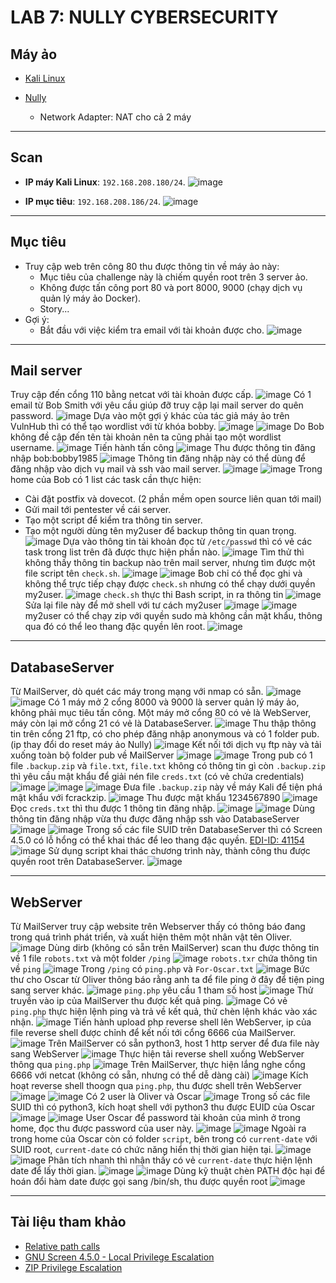 # LAB 7: NULLY CYBERSECURITY

## **Máy ảo**

- [Kali Linux](https://www.kali.org/get-kali/#kali-virtual-machines)

- [Nully](https://www.vulnhub.com/entry/nully-cybersecurity-1,549/)
   - Network Adapter: NAT cho cả 2 máy

---

## **Scan**
- **IP máy Kali Linux**: `192.168.208.180/24`.
![image](https://github.com/user-attachments/assets/a3fe549b-eb0b-4fc7-926b-c6d48840fc61)

- **IP mục tiêu**: `192.168.208.186/24`.
![image](https://github.com/user-attachments/assets/62869b39-199c-46ad-819b-4a9cf70b561c)

---

## **Mục tiêu**

- Truy cập web trên công 80 thu được thông tin về máy ảo này:
  - Mục tiêu của challenge này là chiếm quyền root trên 3 server ảo.
  - Không được tấn công port 80 và port 8000, 9000 (chạy dịch vụ quản lý máy ảo Docker).
  - Story...
- Gợi ý:
  - Bắt đầu với việc kiểm tra email với tài khoản được cho.
![image](https://github.com/user-attachments/assets/fc850ccb-31ec-4eca-897d-4720c0c8d315)

---

## **Mail server**
Truy cập đến cổng 110 bằng netcat với tài khoản được cấp.
![image](https://github.com/user-attachments/assets/c2af4455-3b7d-4e1d-8b01-ed8c79003ed8) 
Có 1 email từ Bob Smith với yêu cầu giúp đỡ truy cập lại mail server do quên password.
![image](https://github.com/user-attachments/assets/e10d324b-4c20-4dab-9804-5e283da6813d)
Dựa vào một gợi ý khác của tác giả máy ảo trên VulnHub thì có thể tạo wordlist với từ khóa bobby.
![image](https://github.com/user-attachments/assets/9767d16a-7154-4410-987a-bb668d37b81b)
![image](https://github.com/user-attachments/assets/fd24b18f-8a1a-4548-9da9-b8f248940c09)
Do Bob không đề cập đến tên tài khoản nên ta cũng phải tạo một wordlist username.
![image](https://github.com/user-attachments/assets/943d6505-b939-479e-af17-dea6942b8525)
Tiến hành tấn công 
![image](https://github.com/user-attachments/assets/464ed854-0227-4870-94ab-f47f571ab687)
Thu được thông tin đăng nhập bob:bobby1985
![image](https://github.com/user-attachments/assets/cc3a270f-754d-4980-8187-fabc9dd850bf)
Thông tin đăng nhập này có thể dùng để đăng nhập vào dịch vụ mail và ssh vào mail server.
![image](https://github.com/user-attachments/assets/ba87dbe9-5ec2-4aec-bb38-4841f3b72feb)
![image](https://github.com/user-attachments/assets/f0f5ce68-9fb6-460e-bd36-43074853537c)
Trong home của Bob có 1 list các task cần thực hiện:
  - Cài đặt postfix và dovecot. (2 phần mềm open source liên quan tới mail)
  - Gửi mail tới pentester về cái server.
  - Tạo một script để kiểm tra thông tin server.
  - Tạo một người dùng tên my2user để backup thông tin quan trọng. 
![image](https://github.com/user-attachments/assets/4c0ef27f-cc8e-4390-83b7-028ab312e9b7)
Dựa vào thông tin tài khoản đọc từ `/etc/passwd` thì có vẻ các task trong list trên đã được thực hiện phần nào.
![image](https://github.com/user-attachments/assets/bac559bf-6edc-44f2-9c17-7ebfc2c8fab6)
Tìm thử thì không thấy thông tin backup nào trên mail server, nhưng tìm được một file script tên `check.sh`.
![image](https://github.com/user-attachments/assets/2d74233c-872d-4f79-ba87-473425366308)
![image](https://github.com/user-attachments/assets/7d0a8c35-cd24-40e8-a120-b0a5f8fe9a92)
Bob chỉ có thể đọc ghi và không thể trực tiếp chạy được `check.sh` nhưng có thể chạy dưới quyền my2user.
![image](https://github.com/user-attachments/assets/d0068b7b-85af-4e51-916e-9e0b69ad31be)
`check.sh` thực thi Bash script, in ra thông tin
![image](https://github.com/user-attachments/assets/a3624916-7be8-40a6-bf42-7a7eff1716f5)
Sửa lại file này để mở shell với tư cách my2user
![image](https://github.com/user-attachments/assets/3d9233d7-a269-4232-b777-3d5abfc7ffe8)
![image](https://github.com/user-attachments/assets/66fdd498-703a-46d3-8125-1605f9ccea2d)
my2user có thể chạy zip với quyền sudo mà không cần mật khẩu, thông qua đó có thể leo thang đặc quyền lên root.
![image](https://github.com/user-attachments/assets/3df8324c-3d96-4fc0-ad6b-93f9aeffc429)

---

## **DatabaseServer**
Từ MailServer, dò quét các máy trong mạng với nmap có sẵn.
![image](https://github.com/user-attachments/assets/2156ca24-d148-4102-993b-a6a8ee6f8df3)
![image](https://github.com/user-attachments/assets/492c253b-48bb-4eba-a0de-3e1b0889b5be)
Có 1 máy mở 2 cổng 8000 và 9000 là server quản lý máy ảo, không phải mục tiêu tấn công. Một máy mở cổng 80 có vẻ là WebServer, máy còn lại mở cổng 21 có vẻ là DatabaseServer.
![image](https://github.com/user-attachments/assets/cb889cc1-cf28-42d4-8239-02d8215aba12)
Thu thập thông tin trên cổng 21 ftp, có cho phép đăng nhập anonymous và có 1 folder pub. (ip thay đổi do reset máy ảo Nully)
![image](https://github.com/user-attachments/assets/dacd6c11-60d7-4501-bfd3-5f6e3e1c623e)
Kết nối tới dịch vụ ftp này và tải xuống toàn bộ folder pub về MailServer
![image](https://github.com/user-attachments/assets/e8d77f0d-a7a7-49a8-971d-1eb05a94eff9)
![image](https://github.com/user-attachments/assets/3f2472ed-2d3c-4679-ba1e-a256827804fe)
Trong pub có 1 file `.backup.zip` và `file.txt`, `file.txt` không có thông tin gì còn `.backup.zip` thì yêu cầu mật khẩu để giải nén file `creds.txt` (có vẻ chứa credentials) 
![image](https://github.com/user-attachments/assets/4a03ddff-bac9-4744-8774-fde078835ea7)
![image](https://github.com/user-attachments/assets/943ca431-cad9-404a-9dc0-fe0ec7e8cd93)
![image](https://github.com/user-attachments/assets/b9064320-548c-4c03-8e53-45e476867cc9)
Đưa file `.backup.zip` này về máy Kali để tiện phá mật khẩu với fcrackzip.
![image](https://github.com/user-attachments/assets/293cd247-7885-4802-8899-6d6171369171)
Thu được mật khẩu 1234567890
![image](https://github.com/user-attachments/assets/81b9fd37-4ec6-4bef-88e8-47b5b9c9ad49)
Đọc `creds.txt` thì thu được 1 thông tin đăng nhập.
![image](https://github.com/user-attachments/assets/b1108c12-6e0f-4a91-aa09-1e9646f32afd)
![image](https://github.com/user-attachments/assets/27304a17-1bd3-4560-a563-aa0b2a40156c)
Dùng thông tin đăng nhập vừa thu được đăng nhập ssh vào DatabaseServer
![image](https://github.com/user-attachments/assets/f9722a87-f638-4bc4-8adf-f627cb43a42a)
![image](https://github.com/user-attachments/assets/a437b6e8-b276-4409-b4e6-67580cc202d5)
Trong số các file SUID trên DatabaseServer thì có Screen 4.5.0 có lỗ hổng có thể khai thác để leo thang đặc quyền. [EDI-ID: 41154](https://www.exploit-db.com/exploits/41154)
![image](https://github.com/user-attachments/assets/698b9fd4-c086-4f64-8eeb-1549312e056c)
Sử dụng script khai thác chương trình này, thành công thu được quyền root trên DatabaseServer.
![image](https://github.com/user-attachments/assets/135eb5b7-2263-4370-bb51-a367871bc9dd)

---

## **WebServer**
Từ MailServer truy cập website trên Webserver thấy có thông báo đang trong quá trình phát triển, và xuất hiện thêm một nhân vật tên Oliver.
![image](https://github.com/user-attachments/assets/19b16f65-53dc-401f-8fb5-2caea5901d3f)
Dùng dirb (không có sẵn trên MailServer) scan thu được thông tin về 1 file `robots.txt` và một folder `/ping`
![image](https://github.com/user-attachments/assets/9251ebcb-8caf-422e-aac7-0ee3837c1331)
`robots.txr` chứa thông tin về `ping`
![image](https://github.com/user-attachments/assets/e53f7d51-16f8-47d9-a4a3-49a57afc6b09)
Trong `/ping` có `ping.php` và `For-Oscar.txt`
![image](https://github.com/user-attachments/assets/423aad7e-1ff1-4c9d-aeea-f6af816ba26c)
Bức thư cho Oscar từ Oliver thông báo rằng anh ta để file ping ở đây để tiện ping sang server khác.
![image](https://github.com/user-attachments/assets/87d45daa-de13-4262-b2d5-1c61871aa47c)
`ping.php` yêu cầu 1 tham số host 
![image](https://github.com/user-attachments/assets/906ade9a-f946-4482-9f16-02773eaf802a)
Thử truyền vào ip của MailServer thu được kết quả ping.
![image](https://github.com/user-attachments/assets/e6c348c5-2b9c-4817-b736-b67c4397d951)
Có vẻ `ping.php` thực hiện lệnh ping và trả về kết quả, thử chèn lệnh khác vào xác nhận.
![image](https://github.com/user-attachments/assets/08debf6a-b16b-4a9d-b0ba-aa21b922b631)
Tiến hành upload php reverse shell lên WebServer, ip của file reverse shell được chỉnh để kết nối tới cổng 6666 của MailServer.
![image](https://github.com/user-attachments/assets/1feec882-6efa-4416-84b3-48bb81bba33f)
Trên MailServer có sẵn python3, host 1 http server để đưa file này sang WebServer
![image](https://github.com/user-attachments/assets/a23bb25b-4153-467f-a4c7-6c238f236e70)
Thực hiện tải reverse shell xuống WebServer thông qua `ping.php`
![image](https://github.com/user-attachments/assets/81837526-48e4-489f-84a0-d9e3984c6bc1)
Trên MailServer, thực hiện lắng nghe cổng 6666 với netcat (không có sẵn, nhưng có thể dễ dàng cài)
![image](https://github.com/user-attachments/assets/2f75c12b-d418-449f-a221-32ae5582abcd)
Kích hoạt reverse shell thoogn qua `ping.php`, thu được shell trên WebServer
![image](https://github.com/user-attachments/assets/ae908d64-3147-425b-93ee-9d75eeb4c543)
![image](https://github.com/user-attachments/assets/d5866231-3a6d-4dd8-88fd-aec36047830d)
Có 2 user là Oliver và Oscar
![image](https://github.com/user-attachments/assets/deed8996-010b-4433-8a55-90a78599c054)
Trong số các file SUID thì có python3, kích hoạt shell với python3 thu được EUID của Oscar
![image](https://github.com/user-attachments/assets/11784264-a945-4540-a8a3-8316950a9be0)
![image](https://github.com/user-attachments/assets/afb7f75a-5f56-427c-80d8-d20d1856f02a)
User Oscar để password tài khoản của mình ở trong home, đọc thu được password của user này.
![image](https://github.com/user-attachments/assets/f6abcaee-04b0-45cf-a857-efabf4e11c9c)
![image](https://github.com/user-attachments/assets/2cfedfa9-44e7-4c10-bfa7-8ba40a37de12)
Ngoài ra trong home của Oscar còn có folder `script`, bên trong có `current-date` với SUID root, `current-date` có chức năng hiển thị thời gian hiện tại. 
![image](https://github.com/user-attachments/assets/9a41b5a9-aaaf-4123-b2cb-1a4a714417ec)
![image](https://github.com/user-attachments/assets/df70003f-7558-4b07-8865-76a32344d08a)
Phân tích nhanh thì nhận thấy có vẻ `current-date` thực hiện lệnh date để lấy thời gian.
![image](https://github.com/user-attachments/assets/09749cc8-5a87-4158-8d36-e5cc5c186bf3)
![image](https://github.com/user-attachments/assets/c263a787-95f1-4f73-96bc-1692d6a10414)
Dùng kỹ thuật chèn PATH độc hại để hoán đổi hàm date được gọi sang /bin/sh, thu được quyền root
![image](https://github.com/user-attachments/assets/b02d8cd7-b624-454b-9a7c-f4bb2f8d0bfe)

---

## **Tài liệu tham khảo**
- [Relative path calls](https://www.thehacker.recipes/infra/privilege-escalation/unix/suid-sgid-binaries#relative-path-calls)
- [GNU Screen 4.5.0 - Local Privilege Escalation](https://www.exploit-db.com/exploits/41154)
- [ZIP Privilege Escalation](https://www.hackingarticles.in/linux-for-pentester-zip-privilege-escalation/)
